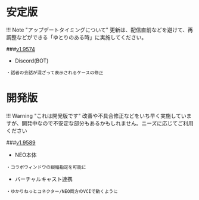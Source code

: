 # 安定版
!!! Note "アップデートタイミングについて"
    更新は、配信直前などを避けて、再調整などができる「ゆとりのある時」に実施してください。

###[v1.9574](https://machanbazaar.com/wp-content/uploads/2022/08/YNCneo_v1.9574.zip)
* Discord(BOT)
```
・話者の会話が混ざって表示されるケースの修正
```

# 開発版
!!! Warning "これは開発版です"
    改善や不具合修正などをいち早く実施していますが、開発中なので不安定な部分もあるかもしれません。ニーズに応じてご利用ください

###[v1.9589](https://machanbazaar.com/wp-content/uploads/2022/08/YNCneo_v1.9589.zip)
* NEO本体
```
・コラボウィンドウの縦幅指定を可能に
```
* バーチャルキャスト連携
```
・ゆかりねっとコネクター/NEO両方のVCIで動くように
```